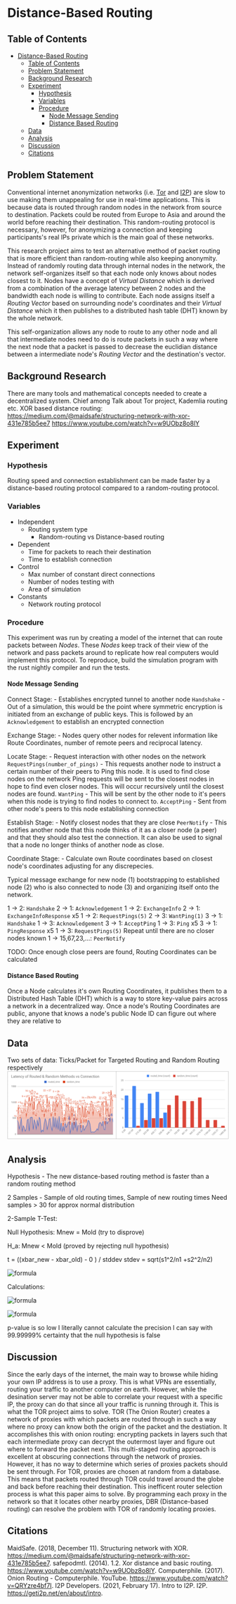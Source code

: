 # Distance-Based Routing

## Table of Contents
- [Distance-Based Routing](#distance-based-routing)
	- [Table of Contents](#table-of-contents)
	- [Problem Statement](#problem-statement)
	- [Background Research](#background-research)
	- [Experiment](#experiment)
		- [Hypothesis](#hypothesis)
		- [Variables](#variables)
		- [Procedure](#procedure)
			- [Node Message Sending](#node-message-sending)
			- [Distance Based Routing](#distance-based-routing-1)
	- [Data](#data)
	- [Analysis](#analysis)
	- [Discussion](#discussion)
	- [Citations](#citations)

## Problem Statement
Conventional internet anonymization networks (i.e. [Tor](https://www.torproject.org/) and [I2P](https://geti2p.net/en/about/intro)) are slow to use making them unappealing for use in real-time applications. This is because data is routed through random nodes in the network from source to destination. Packets could be routed from Europe to Asia and around the world before reaching their destination. This random-routing protocol is necessary, however, for anonymizing a connection and keeping participants's real IPs private which is the main goal of these networks.

This research project aims to test an alternative method of packet routing that is more efficient than random-routing while also keeping anonymity. Instead of randomly routing data through internal nodes in the network, the network self-organizes itself so that each node only knows about nodes closest to it. Nodes have a concept of *Virtual Distance* which is derived from a combination of the average latency between 2 nodes and the bandwidth each node is willing to contribute. Each node assigns itself a *Routing Vector* based on surrounding node's coordinates and their *Virtual Distance* which it then publishes to a distributed hash table (DHT) known by the whole network.

This self-organization allows any node to route to any other node and all that intermediate nodes need to do is route packets in such a way where the next node that a packet is passed to decrease the euclidian distance between a intermediate node's *Routing Vector* and the destination's vector.


## Background Research

There are many tools and mathematical concepts needed to create a decentralized system. Chief among 
Talk about Tor project, Kademlia routing etc.
XOR based distance routing: 
https://medium.com/@maidsafe/structuring-network-with-xor-431e785b5ee7
https://www.youtube.com/watch?v=w9UObz8o8lY

## Experiment
### Hypothesis
Routing speed and connection establishment can be made faster by a distance-based routing protocol compared to a random-routing protocol.

### Variables
 - Independent
   - Routing system type
     - Random-routing vs Distance-based routing
 - Dependent
   - Time for packets to reach their destination
   - Time to establish connection
 - Control
   - Max number of constant direct connections
   - Number of nodes testing with
   - Area of simulation
 - Constants
   - Network routing protocol


### Procedure
This experiment was run by creating a model of the internet that can route packets between *Nodes*. These *Nodes* keep track of their view of the network and pass packets around to replicate how real computers would implement this protocol.
To reproduce, build the simulation program with the rust nightly compiler and run the tests.

#### Node Message Sending

Connect Stage: - Establishes encrypted tunnel to another node
`Handshake` - Out of a simulation, this would be the point where symmetric encryption is initiated from an exchange of public keys. This is followed by an `Acknowledgement` to establish an encrypted connection

Exchange Stage: - Nodes query other nodes for relevent information like Route Coordinates, number of remote peers and reciprocal latency.

Locate Stage: - Request interaction with other nodes on the network
`RequestPings(number_of_pings)` - This requests another node to instruct a certain number of their peers to Ping this node. It is used to find close nodes on the network
Ping requests will be sent to the closest nodes in hope to find even closer nodes. This will occur recursively until the closest nodes are found.
`WantPing` - This will be sent by the other node to it's peers when this node is trying to find nodes to connect to.
`AcceptPing` - Sent from other node's peers to this node establishing connection

Establish Stage: - Notify closest nodes that they are close
`PeerNotify` - This notifies another node that this node thinks of it as a closer node (a peer) and that they should also test the connection. It can also be used to signal that a node no longer thinks of another node as close.

Coordinate Stage: - Calculate own Route coordinates based on closest node's coordinates adjusting for any discrepecies.

Typical message exchange for new node (1) bootstrapping to established node (2) who is also connected to node (3) and organizing itself onto the network.

1 -> 2: `Handshake`
2 -> 1: `Acknowledgement`
1 -> 2: `ExchangeInfo`
2 -> 1: `ExchangeInfoResponse` x5
1 -> 2: `RequestPings(5)`
2 -> 3: `WantPing(1)`
3 -> 1: `Handshake`
1 -> 3: `Acknowledgement`
3 -> 1: `AcceptPing`
1 -> 3: `Ping` x5
3 -> 1: `PingResponse` x5
1 -> 3: `RequestPings(5)`
Repeat until there are no closer nodes known
1 -> 15,67,23,...: `PeerNotify`

TODO: Once enough close peers are found, Routing Coordinates can be calculated 

#### Distance Based Routing
Once a Node calculates it's own Routing Coordinates, it publishes them to a Distributed Hash Table (DHT) which is a way to store key-value pairs across a network in a decentralized way.
Once a node's Routing Coordinates are public, anyone that knows a node's public Node ID can figure out where they are relative to 

## Data
Two sets of data: Ticks/Packet for Targeted Routing and Random Routing respectively 
![data-graph](data/data-graphs.png "Generated Graphs from 97 Datapoints")

## Analysis
Hypothesis - The new distance-based routing method is faster than a random routing method

2 Samples - Sample of old routing times, Sample of new routing times
Need samples > 30 for approx normal distribution

2-Sample T-Test:

Null Hypothesis: Mnew = Mold (try to disprove)

H_a: Mnew < Mold (proved by rejecting null hypothesis)

t = ((xbar_new - xbar_old) - 0 ) / stddev
stdev = sqrt(s1^2/n1  +s2^2/n2)

![formula](https://render.githubusercontent.com/render/math?math=t=\dfrac{(\bar%20x_{dist}-\bar%20x_{rand})-0}{\sqrt{\dfrac{s1^{2}}{n1}+\dfrac{s2^{2}}{n2}}})


Calculations:

![formula](https://render.githubusercontent.com/render/math?math=t=-15.88)

![formula](https://render.githubusercontent.com/render/math?math=p=TCDF(t<-15.88)=0)

p-value is so low I literally cannot calculate the precision
I can say with 99.99999% certainty that the null hypothesis is false

## Discussion

Since the early days of the internet, the main way to browse while hiding your own IP address is to use a proxy. This is what VPNs are essentially, routing your traffic to another computer on earth. However, while the desination server may not be able to correlate your request with a specific IP, the proxy can do that since all your traffic is running through it. 
This is what the TOR project aims to solve. TOR (The Onion Router) creates a network of proxies with which packets are routed through in such a way where no proxy can know both the origin of the packet and the destiation. It accomplishes this with onion routing: encrypting packets in layers such that each intermediate proxy can decrypt the outermost layer and figure out where to forward the packet next. 
This multi-staged routing approach is excellent at obscuring connections through the network of proxies. However, it has no way to determine which series of proxies packets should be sent through. For TOR, proxies are chosen at random from a database. This means that packets routed through TOR could travel around the globe and back before reaching their destination. This inefficent router selection process is what this paper aims to solve.
By programming each proxy in the network so that it locates other nearby proxies, DBR (Distance-based routing) can resolve the problem with TOR of randomly locating proxies.

## Citations
MaidSafe. (2018, December 11). Structuring network with XOR. https://medium.com/@maidsafe/structuring-network-with-xor-431e785b5ee7. 
safepodmtl. (2014). 1.2. Xor distance and basic routing. https://www.youtube.com/watch?v=w9UObz8o8lY. 
Computerphile. (2017). Onion Routing - Computerphile. YouTube. https://www.youtube.com/watch?v=QRYzre4bf7I. 
I2P Developers. (2021, February 17). Intro to I2P. I2P. https://geti2p.net/en/about/intro.